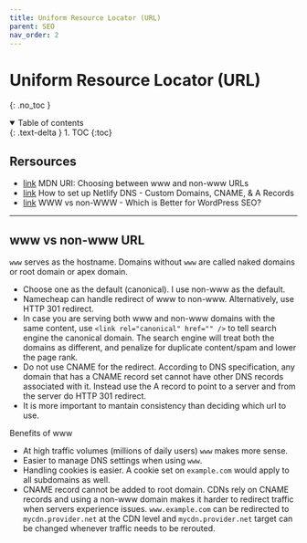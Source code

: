 ```yaml
---
title: Uniform Resource Locator (URL)
parent: SEO
nav_order: 2
---
```


<!-- prettier-ignore-start -->
# Uniform Resource Locator (URL)
{: .no_toc }

<details open markdown="block">
  <summary>
    Table of contents
  </summary>
  {: .text-delta }
1. TOC
{:toc}
</details>

<!-- prettier-ignore-end -->

## Rersources

-   [link](https://developer.mozilla.org/en-US/docs/Web/URI/Guides/Choosing_between_www_and_non-www_URLs) MDN URI: Choosing between www and non-www URLs
-   [link](https://www.netlify.com/blog/2020/03/26/how-to-set-up-netlify-dns-custom-domains-cname-and-a-records/#options-for-bare-domains) How to set up Netlify DNS - Custom Domains, CNAME, & A Records
-   [link](https://www.wpbeginner.com/beginners-guide/www-vs-non-www-which-is-better-for-wordpress-seo/) WWW vs non-WWW - Which is Better for WordPress SEO?

---

## www vs non-www URL

`www` serves as the hostname. Domains without `www` are called naked domains or root domain or apex domain.

-   Choose one as the default (canonical). I use non-www as the default.
-   Namecheap can handle redirect of www to non-www. Alternatively, use HTTP 301 redirect.
-   In case you are serving both www and non-www domains with the same content, use `<link rel="canonical" href="" />` to tell search engine the canonical domain. The search engine will treat both the domains as different, and penalize for duplicate content/spam and lower the page rank.
-   Do not use CNAME for the redirect. According to DNS specification, any domain that has a CNAME record set cannot have other DNS records associated with it. Instead use the A record to point to a server and from the server do HTTP 301 redirect.
-   It is more important to mantain consistency than deciding which url to use.

Benefits of www

-   At high traffic volumes (millions of daily users) `www` makes more sense.
-   Easier to manage DNS settings when using `www`.
-   Handling cookies is easier. A cookie set on `example.com` would apply to all subdomains as well.
-   CNAME record cannot be added to root domain. CDNs rely on CNAME records and using a non-www domain makes it harder to redirect traffic when servers experience issues. `www.example.com` can be redirected to `mycdn.provider.net` at the CDN level and `mycdn.provider.net` target can be changed whenever traffic needs to be rerouted.
